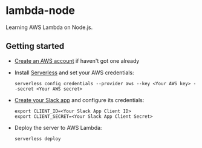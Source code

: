 # lambda-node

Learning AWS Lambda on Node.js.

## Getting started

* [Create an AWS account](https://aws.amazon.com/free/) if haven't got one already
* Install [Serverless]([https://serverless.com/) and set your AWS credentials:

	```
	serverless config credentials --provider aws --key <Your AWS key> --secret <Your AWS secret>
	```
	
* [Create your Slack app](https://api.slack.com/slack-apps#create-app) and configure its credentials:

	```
	export CLIENT_ID=<Your Slack App Client ID>
	export CLIENT_SECRET=<Your Slack App Client Secret>
	```
	
* Deploy the server to AWS Lambda:

	```
	serverless deploy
	```
